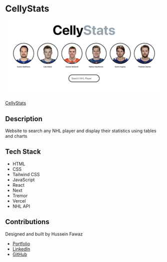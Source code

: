 # CellyStats

![CellyStats](public/images/celly-stats-preview.png)

[CellyStats](https://cellystats.vercel.app/)

## Description
Website to search any NHL player and display their statistics using tables and charts

## Tech Stack
- HTML
- CSS
- Tailwind CSS
- JavaScript
- React
- Next
- Tremor
- Vercel
- NHL API

## Contributions
Designed and built by Hussein Fawaz
- [Portfolio](https://www.husseinfawaz.ca)
- [LinkedIn](https://www.linkedin.com/in/hsnfwz)
- [GitHub](https://www.github.com/hsnfwz)